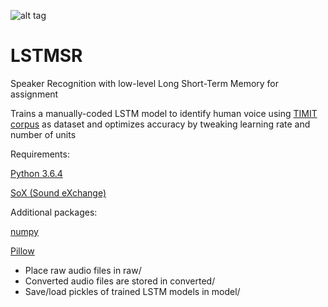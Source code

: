 ![alt tag](https://github.com/xaltt/LSTMSR/blob/master/img/chuckles.png)

# LSTMSR

Speaker Recognition with low-level Long Short-Term Memory for assignment

Trains a manually-coded LSTM model to identify human voice using [TIMIT corpus](https://github.com/philipperemy/timit) as dataset and optimizes accuracy by tweaking learning rate and number of units


Requirements:

[Python 3.6.4](https://www.python.org/downloads/release/python-364/)

[SoX (Sound eXchange)](https://sourceforge.net/projects/sox/files/sox/)


Additional packages:

[numpy](https://pypi.org/project/numpy/)

[Pillow](https://pypi.org/project/Pillow/2.2.1/)


- Place raw audio files in raw/
- Converted audio files are stored in converted/
- Save/load pickles of trained LSTM models in model/

